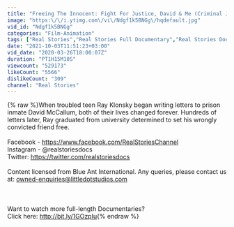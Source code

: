 ```yaml
---
title: "Freeing The Innocent: Fight For Justice, David & Me (Criminal Justice Documentary) | Real Stories"
image: "https:\/\/i.ytimg.com\/vi\/Ndgf1k5BNGg\/hqdefault.jpg"
vid_id: "Ndgf1k5BNGg"
categories: "Film-Animation"
tags: ["Real Stories","Real Stories Full Documentary","Real Stories Documentary"]
date: "2021-10-03T11:51:23+03:00"
vid_date: "2020-03-26T18:00:07Z"
duration: "PT1H15M10S"
viewcount: "529173"
likeCount: "5566"
dislikeCount: "309"
channel: "Real Stories"
---
```

{% raw %}When troubled teen Ray Klonsky began writing letters to prison inmate David McCallum, both of their lives changed forever. Hundreds of letters later, Ray graduated from university determined to set his wrongly convicted friend free.<br /><br />Facebook - <a rel="nofollow" target="blank" href="https://www.facebook.com/RealStoriesChannel">https://www.facebook.com/RealStoriesChannel</a><br />Instagram - @realstoriesdocs<br />Twitter: <a rel="nofollow" target="blank" href="https://twitter.com/realstoriesdocs">https://twitter.com/realstoriesdocs</a><br /><br />Content licensed from Blue Ant International. Any queries, please contact us at: owned-enquiries@littledotstudios.com<br /><br /><br /><br />Want to watch more full-length Documentaries? <br />Click here: <a rel="nofollow" target="blank" href="http://bit.ly/1GOzpIu">http://bit.ly/1GOzpIu</a>{% endraw %}
